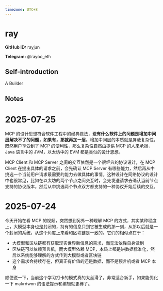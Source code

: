 ```yaml
---
timezone: UTC+8
---
```


# ray

**GitHub ID:** rayjun

**Telegram:** @rayoo_eth

## Self-introduction

A Builder

## Notes

<!-- Content_START -->
# 2025-07-25

MCP 的设计思想符合软件工程中的经典做法，**没有什么软件上的问题是增加中间层解决不了的问题，如果有，那就再加一层**。增加中间层的本质就是屏蔽复杂性，既然用户享受到了 MCP 的便利性，那么复杂性自然由提供 MCP 的人来承担，Java 语言中的 JVM，以太坊中的 EVM 都是类似的设计思想。

MCP Client 和 MCP Server 之间的交互依然是一个很经典的协议设计，在 MCP Client 在提出具体的请求之前，会先确认 MCP Server 有哪些能力，然后再从中挑选一个当前用户请求最需要的能力去做具体的事情。这种设计在网络协议的设计中也很常见，比如在以太坊的两个节点之间交互时，会先发送请求去确认当前节点支持的协议版本，然后从中挑选两个节点双方都支持的一种协议开始后续的交互。

# 2025-07-24

今天开始在看 MCP 的视频，突然想到另外一种理解 MCP 的方式，其实某种程度上，大模型本身也是封闭的，持有的信息只到它被生成的那一刻，从那以后就是一个封闭的系统，从这个角度上来看和区块链是一致的。它们的相似点在于：

- 大模型和区块链都有获取现实世界新信息的需求，而无法依靠自身做到
- 区块链可以依赖预言机，而大模型依赖 MCP，本质上都是讲数据标准化，然后以系统能够理解的方式传到大模型或者区块链
- 这个需求会持续存在，但真正有价值的还是数据，而不是预言机或者 MCP 本身


顺便说一下，当前这个学习打卡的模式真的太丝滑了，非常适合新手，如果能优化一下 makrdwon 的语法提示和编辑就更棒了。
<!-- Content_END -->
